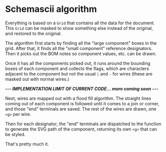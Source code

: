 # Schemascii algorithm

Everything is based on a `Grid` that contains all the data for the document. This `Grid` can be masked to show something else instead of the original, and restored to the original.

The algorithm first starts by finding all the "large component" boxes in the grid. After that, it finds all the "small component" reference designators. Then it picks out the BOM notes so component values, etc. can be drawn.

Once it has all the components picked out, it runs around the bounding boxes of each component and collects the flags, which are characters adjacent to the component but not the usual `|` and `-` for wires (these are masked out with normal wires.)

***--- IMPLEMENTATION LIMIT OF CURRENT CODE... more coming soon ---***

Next, wires are mapped out with a flood fill algorithm. The straight lines coming out of each component is followed until it comes to a join or corner, and those "end" terminals are saved. The rest of the wires are drawn, one `<g>` per wire.

Then for each designator, the "end" terminals are dispatched to the function to generate the SVG path of the component, returning its own `<g>` that can be styled.

That's pretty much it.
